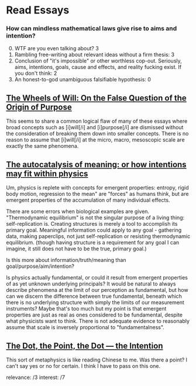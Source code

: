 # Read Essays

### How can mindless mathematical laws give rise to aims and intention?

0. WTF are you even talking about? 3
1. Rambling free-writing about relevant ideas without a firm thesis: 3
2. Conclusion of "it's impossible" or other worthless cop-out. Seriously, aims, intentions, goals, cause and effects, and reality fucking exist. If you don't think: 2
3. An honest-to-god unambiguous falsifiable hypothesis: 0

<!-- ## [To what extent can we influence our future?](http://fqxi.org/community/forum/topic/2827)

Didn't finish reading. Nothing I read or skimmed was relevant to the theme question. The author droned on about what he wanted to write about without addressing the proper topic.

relevance: 1/3
interesting: 2/7 -->

## [The Wheels of Will: On the False Question of the Origin of Purpose](http://fqxi.org/community/forum/topic/2828)

<!-- Very intelligent, well-written, though-provoking, and wrong. The existence of mind and will cannot be impossible. We know this because **brains exist** and any aspect of the mind can be removed by damage to specific and consistent areas. The mind must be a physical processes like flight or photosynthesis.

I thoroughly enjoyed your essay; it is one of my favorites so far. You are one of a very few that have articulated and supported your thesis to be rigorous enough to be falsifiable. So please know it is with respect that I believe your belief that conscious phenomena like mind and will cannot exist. [b]Brains exists.[/b] Without this complex mechanism in our skulls, [i]will[/i] has never been observed. Furthermore, no aspect of the mind, including will, has been consistently shown to not be removable as a result of specific brain damage. This should lead us to believe that will, consciousness, and other properties of the mind are biological processes not significantly different than flight or photosynthesis.

relevance: 2/3
interesting: 5/7 - would be higher but the thesis of "it can't be answered" was a cop-out -->

<!-- ## [My Dog and the World Formula](http://fqxi.org/community/forum/topic/2834)

This is a few rambling ideas thrown together with little relevance to the topic. At least it was short.

relevance: 1/3
interesting: 3/7 -->

<!-- ## [Mathematical laws, a necessity but not sufficient](http://fqxi.org/community/forum/topic/2850)

e.g. "The Language of Nature"

There are some interesting ideas here, but little focus. I am unclear what thesis is attempting to be supported. This reads like a first-draft free-writing with no conclusion.

relevance: 2/3
interesting: 4/7 -->

<!-- ## [The Drunken Walk Towards a Goal](http://fqxi.org/community/forum/topic/2854)

You sure think you are pretty awesome. I don't see it. Stop trying so hard to appear impressive and make a clear point. Still, a lot of interesting ideas in here. So you are saying sand dunes are conscious? I mean, they have electrons. You need to lay off the sauce man. It's like you can't tell the difference between and intelligent system and an inanimate object.

relevance: 1/3
interesting: 3/7 The conclusion methods for describing consciousness is "Right now, they're aren't any." Thanks for nothing. -->

<!-- ## [The Hard Problem](http://fqxi.org/community/forum/topic/2853)

So you dismiss the question so you can talk about time instead? Reality is an illusion? Hogwash. QM is not consciousness, but if it was no compelling evidence was used to support that idea. Arguing the cause-and-effect doesn't exist is not constructive.

relevance: 1/3
interesting: 3/7 -->

This seems to share a common logical flaw of many of these essays where broad concepts such as [i]will[/i] and [i]purpose[/i] are dismissed without the consideration of breaking them down into smaller concepts. There is no reason to assume that [i]will[/i] at the micro, macro, mesoscopic scale are exactly the same phenomena.

<!--## [Is goal-oriented behavior a physical or cosmic trend, an accident or an imperative?](http://fqxi.org/community/forum/topic/2852)

relevance: 0/3
interesting: 2/7

Saying the universe has no goal is not answering the question. We aren't talking about an anthropomorphic universe. People have goals. Explain that. This was just a lot of religious references. -->

<!-- ## [Wandering Towards a Goal or Wandering for a Chance or No Wandering?](http://fqxi.org/community/forum/topic/2851)

Stop talking about the big bang - that isn't what this question is about!

relevance: 0
interesting: 2 -->

<!-- ## [How can mindless mathematical laws give rise to aims and intention](http://fqxi.org/community/forum/topic/2849)

Wow, right out of the gate with "it's impossible." so disappointing. "The World is not real" is not what the topic is about. Shut the fuck up you time-wasting son of a bitch.

relevance: 2
interest: 0 -->

<!-- ## [SUBSTITUTING MATHEMATICS FOR NATURE](http://fqxi.org/community/forum/topic/2848)

The author is missionary of the religion of inherent meaning in math. I don't think he made any relevant points, but I did enjoy reading.

relevance: 1/3
interest: 4/7 -->

<!-- ## [The Tablet of the Metalaw](http://fqxi.org/community/forum/topic/2847)

OMG finally an essay that addresses the topic! Though it was long after a lot of irrelevant stuff about math. Unfortunately the author does not draw a clear conclusion.

relevance: 2/3
interest: 5/7-->

<!-- ## [Long term stability and the meaning of life](http://fqxi.org/community/forum/topic/2846)

Holy shit! I can't believe an author actually trying to answer the question! And in a biological context. A marvelous collection of information about the origins of life on earth, but of questionable relevance to the topic.

relevance: 2/3
interest: 5/7 -->

<!-- ## [The Purpose of Scientific Realism by Munrid Qaraq](http://fqxi.org/community/forum/topic/2845)

This is a tepid discussion of scientific realism.

relevance: 0/3
interest: 2/7 -->

<!--## [Wandering Nonlinearly towards a Different Unification](http://fqxi.org/community/forum/topic/2844)

Interesting discussion of Bell's theorem in a nonlinear classical mechanical system. I don't see what this has to do with the topic.

relevance: 0/3
interest: 4/7-->

<!--## [A Short Conversation on Wandering Toward a Goal](http://fqxi.org/community/forum/topic/2843)

This contained a small amount of socratic discussion on the topic, but was at least short and gave me a smile.

relevance: 2/3
interest: 4/7-->

<!--## [Landau damping as a global quantum](http://fqxi.org/community/forum/topic/2842)

relevance: 0/3
interest: 3/7-->

<!--## [Does the Universe have a Purpose, what is the role of life?](http://fqxi.org/community/forum/topic/2841)

WTF?

relevance: 1/3
interesting: 3/7-->

<!-- ## [The How and The Why of Emergence and Intention](http://fqxi.org/community/forum/topic/2840)

relevance: 2/3 - sorry but "it can't be answered cost you a point.
interest: 6/7 -->

<!-- This is the best essay I have read so far. Finally something articulate and relevant enough for me to argue against! I think you are wrong, but I hope you know it is with the highest respect.

Dude, you had me so hard until you said "The problem is undecidable." I am so disappointed. You are conflating "it is impossible to know with %100 certainty" with "it is impossible to know anything" Surely there are qualities of systems that imply the likelihood of intelligent design versus random occurrence. By letting the perfect obstruct the good, you are not allowing the discussion of those features to happen. It's like you are saying "If we can only be 99.99999% certain, then why bother?" In the same way, we can describe how intelligent creatures behave, then compare these characteristics to objects of indeterminate intelligence. Under your conclusion, we should not be able to tell the difference between an ape and a rock. This defies common sense.

There may not be one single type of intentionality. It is no unreasonable to believe that the type of intentionality that creates a galaxy is a separate process from the type that conscious being experience.-->

<!--## [SPACE: WHERE IT ALL BEGINS](http://fqxi.org/community/forum/topic/2839)

This a restatement of his doctoral thesis with dubious relation to the question. It is about spheres and tetrahedrons or something. I couldn't gather what his point was. At least the conclusion mentions the topic a little.

relevance: 1/3
interest: 2/7-->

<!--## [Rethinking the Universe](http://fqxi.org/community/forum/topic/2838)

Humans are "semi-autonomous"? This was interesting, but hardly related to the topic.

relevance: 1/3
interest: 4/7 -->

## [The autocatalysis of meaning: or how intentions may fit within physics](http://fqxi.org/community/forum/topic/2855)

<!-- Damn, this guy gets down the purpose and meaning encoded in DNA. Well done. It was somewhat gratifying to finally find an essay that is somewhat congruent with my own, though Rene took a very different tack than I.

relevance: 3/3
interest: 6/7 -->

<!--# [Math Laws and Observer Wandering](http://fqxi.org/community/forum/topic/2699)

relevance: 2/3
interest: 4/7

Unclear what the point was. Maybe because I can't brain? Anyhow it was pleasant to read and on-topic, so you get a 6! -->

<!-- ## [Meaning and Intentionality = Information + Evolution](http://fqxi.org/community/forum/topic/2700)

relevance: 2/3 - "meaning" is not the same as "intention"
interest: 5/7 - "this could be shorter and easier to understand" -->

Um, physics is replete with concepts for emergent properties: entropy, rigid body motion, regression to the mean" are "forces" as humans think, but are emergent properties of the accumulation of many individual effects.

There are some errors when biological examples are given. "Thermodynamic equilibrium" is not the singular purpose of a living thing: self-replication is. Creating structures is merely a tool to accomplish its primary goal. Meaningful information could apply to any goal - gathering data, making paperclips, not just self-replication or resisting thermodynamic equilibrium. (though having structure is a requirement for any goal I can imagine, it still does not have to be the true, primary goal.)

Is this more about information/truth/meaning than goal/purpose/aim/intention?

Is physics actually fundamental, or could it result from emergent properties of as yet unknown underlying principals? It would be natural to always describe phenomena at the limit of our perception as fundamental, but how can we discern the difference between true fundamental, beneath which there is no underlying structure with simply the limits of our measurement instruments? Maybe that's too much but my point is that emergent properties are just as real as ones considered to be fundamental, despite what physicists want to think. There is not adequate evidence to reasonably assume that scale is inversely proportional to "fundamentalness".

## [The Dot, the Point, the Dot — the Intention](http://fqxi.org/community/forum/topic/2899)

This sort of metaphysics is like reading Chinese to me. Was there a point? I can't say yes or no for certain. I think I have to pass on this one.

relevance: /3
interest: /7
